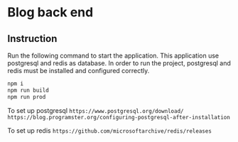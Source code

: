 # Blog back end

## Instruction

Run the following command to start the application. This application use postgresql and redis as database. In order to run the project, postgresql and redis must be installed and configured correctly.

```sh
npm i
npm run build
npm run prod
```

To set up postgresql
`https://www.postgresql.org/download/`
`https://blog.programster.org/configuring-postgresql-after-installation`

To set up redis
`https://github.com/microsoftarchive/redis/releases`
